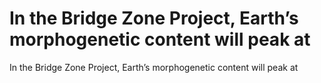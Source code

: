 # In the Bridge Zone Project, Earth’s morphogenetic content will peak at

In the Bridge Zone Project, Earth’s morphogenetic content will peak at